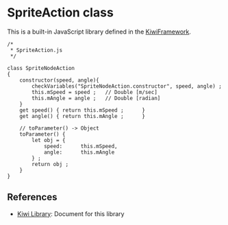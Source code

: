 

# SpriteAction class
This is a built-in JavaScript library defined in the [KiwiFramework](https://github.com/steelwheels/KiwiScript/tree/master/KiwiLibrary).

````
/*
 * SpriteAction.js
 */

class SpriteNodeAction
{
	constructor(speed, angle){
		checkVariables("SpriteNodeAction.constructor", speed, angle) ;
		this.mSpeed	= speed ;	// Double [m/sec]
		this.mAngle	= angle ;	// Double [radian]
	}
	get speed()	{ return this.mSpeed ;		}
	get angle()	{ return this.mAngle ;		}

	// toParameter() -> Object
	toParameter() {
		let obj = {
			speed: 		this.mSpeed,
			angle: 		this.mAngle
		} ;
		return obj ;
	}
}

````

## References
* [Kiwi Library](https://github.com/steelwheels/KiwiScript/blob/master/KiwiLibrary/Document/Library.md): Document for this library

